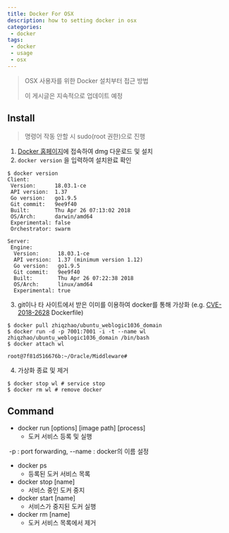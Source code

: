 ```yaml
---
title: Docker For OSX
description: how to setting docker in osx
categories:
 - docker
tags:
 - docker
 - usage
 - osx
---
```


> OSX 사용자를 위한 Docker 설치부터 접근 방법
>
> 이 게시글은 지속적으로 업데이트 예정

<!-- more --> 

## Install

> 명령어 작동 안할 시 sudo(root 권한)으로 진행

1. [Docker 홈페이지](https://store.docker.com/editions/community/docker-ce-desktop-mac)에 접속하여 dmg 다운로드 및 설치
2. `docker version` 을 입력하여 설치완료 확인

```
$ docker version
Client:
 Version:      18.03.1-ce
 API version:  1.37
 Go version:   go1.9.5
 Git commit:   9ee9f40
 Built:        Thu Apr 26 07:13:02 2018
 OS/Arch:      darwin/amd64
 Experimental: false
 Orchestrator: swarm

Server:
 Engine:
  Version:      18.03.1-ce
  API version:  1.37 (minimum version 1.12)
  Go version:   go1.9.5
  Git commit:   9ee9f40
  Built:        Thu Apr 26 07:22:38 2018
  OS/Arch:      linux/amd64
  Experimental: true
```

3. git이나 타 사이트에서 받은 이미를 이용하여 docker를 통해 가상화 (e.g. [CVE-2018-2628](https://nvd.nist.gov/vuln/detail/CVE-2018-2628) Dockerfile)

```
$ docker pull zhiqzhao/ubuntu_weblogic1036_domain
$ docker run -d -p 7001:7001 -i -t --name wl zhiqzhao/ubuntu_weblogic1036_domain /bin/bash
$ docker attach wl

root@7f81d516676b:~/Oracle/Middleware#
```

4. 가상화 종료 및 제거

```
$ docker stop wl # service stop
$ docker rm wl # remove docker
```

## Command

- docker run \[options\] \[image path\] \[process\]
  - 도커 서비스 등록 및 실행

​		-p : port forwarding,
		--name : docker의 이름 설정 

- docker ps
  - 등록된 도커 서비스 목록
- docker stop [name]
  - 서비스 중인 도커 중지
- docker start [name]
  -  서비스가 중지된 도커 실행
- docker rm [name]
  - 도커 서비스 목록에서 제거